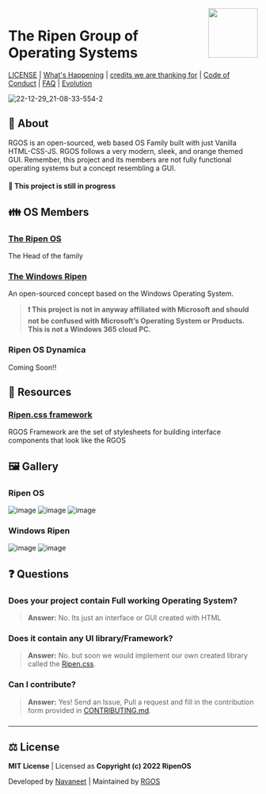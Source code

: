<img align="right" width="100" height="100" src="Assets/General/ripenOs.png">

# The Ripen Group of Operating Systems
 [LICENSE](LICENSE) | [What's Happening](Docs/Changelog.md) | [credits we are thanking for](Docs/Credits.md) | [Code of Conduct](CODE_OF_CONDUCT.md) | [FAQ](https://github.com/ripenos/ripenos.github.io/#Questions) | [Evolution](Docs/Evolution.md)
 
 ![22-12-29_21-08-33-554-2](https://user-images.githubusercontent.com/120778877/209983105-1a1e190a-a292-4caf-8c7a-3387c6a66e5e.jpg)

## 🪪 About
 RGOS is an open-sourced, web based OS Family built with just Vanilla HTML-CSS-JS. RGOS follows a very modern, sleek, and orange themed GUI. Remember, this project and its members are not fully functional operating systems but a concept resembling a GUI. 
 #### 🚧 This project is still in progress
 
## 👪 OS Members
### [The Ripen OS](https://ripenos.github.io/)
The Head of the family

### [The Windows Ripen](https://ripenos.github.io/WinRipen)
An open-sourced concept based on the Windows Operating System.
 > **❗ This project is not in anyway affiliated with Microsoft and should not be confused with Microsoft’s Operating System or Products. This is not a Windows 365 cloud PC.**
 
 ### Ripen OS Dynamica
 Coming Soon!!

## 🎒 Resources
### [Ripen.css framework](https://ripenos.github.io/Docs/frameworks/frameworks.html)
RGOS Framework are the set of stylesheets for building interface components that look like the RGOS

## 🖼️ Gallery

### Ripen OS

![image](https://user-images.githubusercontent.com/120778877/229289651-0974c22e-3dd2-49d0-9852-5a44060fc37a.png)
![image](https://user-images.githubusercontent.com/120778877/229289709-81825be2-d6d4-43a6-bbe6-0bb5c712b7f2.png)
![image](https://user-images.githubusercontent.com/120778877/229289883-759e93b3-03aa-42ef-8b01-0c5c4863346a.png)

### Windows Ripen

![image](https://user-images.githubusercontent.com/120778877/227715549-f398121f-1f23-400f-9ffd-da5573bea5b7.png)
![image](https://user-images.githubusercontent.com/120778877/227715613-314bc538-fdc2-43c4-957c-4ca7225de0ba.png)

## ❓ Questions

### Does your project contain Full working Operating System?
> **Answer:** No. Its just an interface or GUI created with HTML

### Does it contain any UI library/Framework?
> **Answer:** No. but soon we would implement our own created library called the [Ripen.css](https://ripenos.github.io/Docs/frameworks/frameworks.html).

### Can I contribute?
> **Answer:** Yes! Send an Issue, Pull a request and fill in the contribution form provided in [CONTRIBUTING.md](CONTRIBUTING.md).

### 
<hr>

## ⚖️ License
**MIT License** | Licensed as **Copyright (c) 2022 RipenOS**

Developed by [Navaneet](https://github.com/navaneet239) | Maintained by [RGOS](https://github.com/ripenos)

